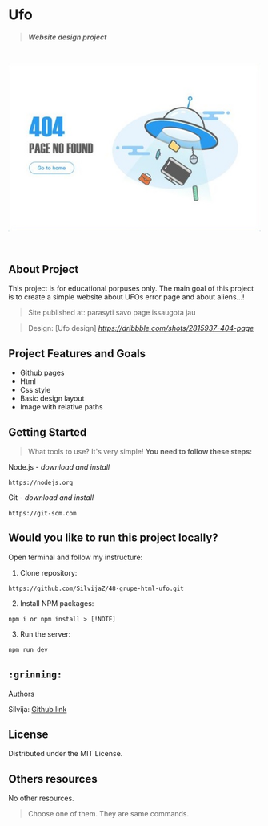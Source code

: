 # Ufo

> ***Website  design  project***

<br>

![Ufo nuotrauka](./Error%20page.jpg)

<br>

## About Project

This project is for educational porpuses only. The main goal of this project is to create a simple website about UFOs error page and about aliens...!    

>Site published at: parasyti savo page issaugota jau

>Design: [Ufo design] _https://dribbble.com/shots/2815937-404-page_

## Project Features and Goals

- Github pages
- Html
- Css style
- Basic design layout
- Image with relative paths


## Getting Started

> What tools to use? It's very simple! **You need to follow these steps:**

Node.js - _download and install_

```
https://nodejs.org
```

Git - _download and install_

```
https://git-scm.com
```

## Would you like to run this project locally?

Open terminal and follow my instructure:

1) Clone repository:

```
https://github.com/SilvijaZ/48-grupe-html-ufo.git
```

2) Install NPM packages:

```
npm i or npm install > [!NOTE]
```
3) Run the server:

```
npm run dev
```

## `:grinning:`
 Authors

Silvija: [Github link](https://github.com/SilvijaZ)

## License

Distributed under the MIT License.

## Others resources

No other resources.



> Choose one of them. They  are same commands. 